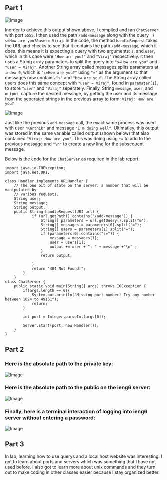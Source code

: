 
## Part 1
![Image](https://cdn.discordapp.com/attachments/974137838180380672/1200952008585269389/Screenshot_2024-01-27_at_3.40.47_PM.png?ex=65c80cb7&is=65b597b7&hm=b6be69db6dc74d61f6bfc9f5e3377d1d845a493334e3678041d882662c9653e8&)

Inorder to achieve this output shown above, I compiled and ran `ChatServer` with port `5555`. I then used the path `/add-message` along with the query ` ?s=How are you?&user= Viraj`.
In the code, the method `handleRequest` takes the URL and checks to see that it contains the path `/add-message`, which it does. this means it is expecting a query with two arguments: `s`, and `user`, which in this case were `"How are you?"` and `"Viraj"` respectively. it then uses a String array paramaters to split the query into `"s=How are you"` and `"user = Viraj"`. Another String array called messages splits paramaters at `index 0`, which is `"s=How are you?"` using `"="` as the argument so that messages now contains `"s"` and `"How are you"`. The String array called users does this same concept with `"user = Viraj"`, found in `paramater[1]`, to store `"user"` and `"Viraj"` seperately. Finally, String `message`, `user`, and `output`, capture the desired message, by getting the user and its message from the seperated strings in the previous array to form: `Viraj: How are you?`



![Image](https://cdn.discordapp.com/attachments/974137838180380672/1200952008920805416/Screenshot_2024-01-27_at_3.41.27_PM.png?ex=65c80cb7&is=65b597b7&hm=433243f60c5312688585f57280b7af9ee5665a9d7b055f9b7972fb4e47ab6bc0&)


Just like the previous `add-message` call, the exact same process was used with user `"Karthik"` and message `"I'm doing well"`. Ultimatley, this output was stored in the same variable called output (shown below) that also contained `"Viraj: How are you"`. This was doing using `+=` to add to the previous message and `"\n"` to create a new line for the subsequent message.

Below is the code for the `ChatServer` as required in the lab report:
```
import java.io.IOException;
import java.net.URI;

class Handler implements URLHandler {
    // The one bit of state on the server: a number that will be manipulated by
    // various requests.
    String user;
    String message;
    String output;
    public String handleRequest(URI url) {   
            if (url.getPath().contains("/add-message")) {
                String[] parameters = url.getQuery().split("&");
                String[] messages = parameters[0].split("=");
                String[] users = parameters[1].split("=");
                if (parameters[0].contains("s=")) {
                    message = messages[1];
                    user = users[1];
                    output += user + ": " + message +"\n" ;
                }
                return output;

            }
            return "404 Not Found!";
        }
    }
class ChatServer {
    public static void main(String[] args) throws IOException {
        if(args.length == 0){
            System.out.println("Missing port number! Try any number between 1024 to 49151");
            return;
        }

        int port = Integer.parseInt(args[0]);

        Server.start(port, new Handler());
    }
}
```

## Part 2

### Here is the absolute path to the private key:

![Image](https://cdn.discordapp.com/attachments/974137838180380672/1201951365598019686/Screenshot_2024-01-30_at_10.03.27_AM.png?ex=65cbaf70&is=65b93a70&hm=9208994a8806c80516666fbc0c170fe423bd96f24a60b082eb31a6ab4bf0e58c&)

### Here is the absolute path to the public on the ieng6 server:

![Image](https://cdn.discordapp.com/attachments/974137838180380672/1201951365900013608/Screenshot_2024-01-30_at_10.04.31_AM.png?ex=65cbaf70&is=65b93a70&hm=6063ac79424996609d697e0d8503b53639a16c233ceb58031d800e73c2cdb007&)

### Finally, here is a terminal interaction of logging into ieng6 server without entering a password:


![Image](https://cdn.discordapp.com/attachments/974137838180380672/1201951365207961640/Screenshot_2024-01-30_at_10.03.08_AM.png?ex=65cbaf70&is=65b93a70&hm=c12e8d21e73e19341a88faadd988697d4c2d4177bcddda74d87971b81b68b08f&)


## Part 3

In lab, learning how to use querys and a local host website was interesting. I got to learn about ports and servers which was something that I have not used before. I also got to learn more about unix commands and they turn out to make coding in other classes easier because I stay organized better.
